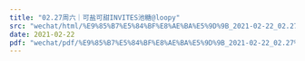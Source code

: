 ```yaml
---
title: "02.27周六｜可盐可甜INVITES池糖@loopy"
src: "wechat/html/%E9%85%B7%E5%84%BF%E8%AE%BA%E5%9D%9B_2021-02-22_02.27%E5%91%A8%E5%85%AD%EF%BD%9C%E5%8F%AF%E7%9B%90%E5%8F%AF%E7%94%9CINVITES%E6%B1%A0%E7%B3%96%40loopy.html"
date: 2021-02-22
pdf: "wechat/pdf/%E9%85%B7%E5%84%BF%E8%AE%BA%E5%9D%9B_2021-02-22_02.27%E5%91%A8%E5%85%AD%EF%BD%9C%E5%8F%AF%E7%9B%90%E5%8F%AF%E7%94%9CINVITES%E6%B1%A0%E7%B3%96%40loopy.pdf"
---
```

